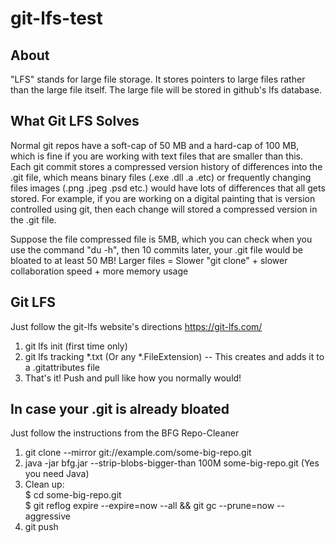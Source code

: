# git-lfs-test
## About

"LFS" stands for large file storage. It stores pointers to large files rather than the large file itself. The large file will be stored in github's lfs database.
## What Git LFS Solves
Normal git repos have a soft-cap of 50 MB and a hard-cap of 100 MB, which is fine if you are working with text files that are smaller than this.
Each git commit stores a compressed version history of differences into the .git file, which means binary files (.exe .dll .a .etc) or frequently changing files images (.png .jpeg .psd etc.) 
would have lots of differences that all gets stored. For example, if you are working on a digital painting that is version controlled using git, then each change will stored a compressed version in the .git file. 

Suppose the file compressed file is 5MB, which you can check when you use the command "du -h", then 10 commits later, your .git file would be bloated to at least 50 MB!
Larger files = Slower "git clone" + slower collaboration speed + more memory usage

## Git LFS
Just follow the git-lfs website's directions
https://git-lfs.com/
1. git lfs init (first time only)
2. git lfs tracking *.txt (Or any *.FileExtension) -- This creates and adds it to a .gitattributes file
3. That's it! Push and pull like how you normally would!

## In case your .git is already bloated
Just follow the instructions from the BFG Repo-Cleaner
1. git clone --mirror git://example.com/some-big-repo.git
2. java -jar bfg.jar --strip-blobs-bigger-than 100M some-big-repo.git (Yes you need Java)
3. Clean up: <br>
$ cd some-big-repo.git <br>
$ git reflog expire --expire=now --all && git gc --prune=now --aggressive <br>
4. git push
